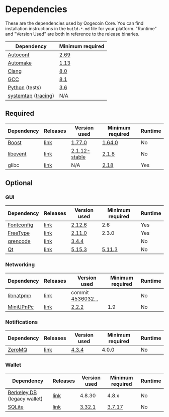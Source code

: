 # Dependencies

These are the dependencies used by Qogecoin Core.
You can find installation instructions in the `build-*.md` file for your platform.
"Runtime" and "Version Used" are both in reference to the release binaries.

| Dependency | Minimum required |
| --- | --- |
| [Autoconf](https://www.gnu.org/software/autoconf/) | [2.69](https://github.com/qogecoin/qogecoin/pull/17769) |
| [Automake](https://www.gnu.org/software/automake/) | [1.13](https://github.com/qogecoin/qogecoin/pull/18290) |
| [Clang](https://clang.llvm.org) | [8.0](https://github.com/qogecoin/qogecoin/pull/24164) |
| [GCC](https://gcc.gnu.org) | [8.1](https://github.com/qogecoin/qogecoin/pull/23060) |
| [Python](https://www.python.org) (tests) | [3.6](https://github.com/qogecoin/qogecoin/pull/19504) |
| [systemtap](https://sourceware.org/systemtap/) ([tracing](tracing.md))| N/A |

## Required

| Dependency | Releases | Version used | Minimum required | Runtime |
| --- | --- | --- | --- | --- |
| [Boost](../depends/packages/boost.mk) | [link](https://www.boost.org/users/download/) | [1.77.0](https://github.com/qogecoin/qogecoin/pull/24383) | [1.64.0](https://github.com/qogecoin/qogecoin/pull/22320) | No |
| [libevent](../depends/packages/libevent.mk) | [link](https://github.com/libevent/libevent/releases) | [2.1.12-stable](https://github.com/qogecoin/qogecoin/pull/21991) | [2.1.8](https://github.com/qogecoin/qogecoin/pull/24681) | No |
| glibc | [link](https://www.gnu.org/software/libc/) | N/A | [2.18](https://github.com/qogecoin/qogecoin/pull/23511) | Yes |

## Optional

### GUI
| Dependency | Releases | Version used | Minimum required | Runtime |
| --- | --- | --- | --- | --- |
| [Fontconfig](../depends/packages/fontconfig.mk) | [link](https://www.freedesktop.org/wiki/Software/fontconfig/) | [2.12.6](https://github.com/qogecoin/qogecoin/pull/23495) | 2.6 | Yes |
| [FreeType](../depends/packages/freetype.mk) | [link](https://freetype.org) | [2.11.0](https://github.com/qogecoin/qogecoin/commit/01544dd78ccc0b0474571da854e27adef97137fb) | 2.3.0 | Yes |
| [qrencode](../depends/packages/qrencode.mk) | [link](https://fukuchi.org/works/qrencode/) | [3.4.4](https://github.com/qogecoin/qogecoin/pull/6373) | | No |
| [Qt](../depends/packages/qt.mk) | [link](https://download.qt.io/official_releases/qt/) | [5.15.3](https://github.com/qogecoin/qogecoin/pull/24668) | [5.11.3](https://github.com/qogecoin/qogecoin/pull/24132) | No |

### Networking
| Dependency | Releases | Version used | Minimum required | Runtime |
| --- | --- | --- | --- | --- |
| [libnatpmp](../depends/packages/libnatpmp.mk) | [link](https://github.com/miniupnp/libnatpmp/) | commit [4536032...](https://github.com/qogecoin/qogecoin/pull/21209) | | No |
| [MiniUPnPc](../depends/packages/miniupnpc.mk) | [link](https://miniupnp.tuxfamily.org/) | [2.2.2](https://github.com/qogecoin/qogecoin/pull/20421) | 1.9 | No |

### Notifications
| Dependency | Releases | Version used | Minimum required | Runtime |
| --- | --- | --- | --- | --- |
| [ZeroMQ](../depends/packages/zeromq.mk) | [link](https://github.com/zeromq/libzmq/releases) | [4.3.4](https://github.com/qogecoin/qogecoin/pull/23956) | 4.0.0 | No |

### Wallet
| Dependency | Releases | Version used | Minimum required | Runtime |
| --- | --- | --- | --- | --- |
| [Berkeley DB](../depends/packages/bdb.mk) (legacy wallet) | [link](https://www.oracle.com/technetwork/database/database-technologies/berkeleydb/downloads/index.html) | 4.8.30 | 4.8.x | No |
| [SQLite](../depends/packages/sqlite.mk) | [link](https://sqlite.org) | [3.32.1](https://github.com/qogecoin/qogecoin/pull/19077) | [3.7.17](https://github.com/qogecoin/qogecoin/pull/19077) | No |
